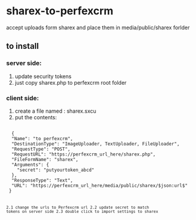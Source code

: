 # sharex-to-perfexcrm

accept uploads form sharex and place them in media/public/sharex forlder

## to install
### server side:
1. update security tokens
2. just copy sharex.php to perfexcrm root folder 

### client side:
1. create a file named : sharex.sxcu 
2. put the contents: 

<code>
  {
  "Name": "to perfexcrm",
  "DestinationType": "ImageUploader, TextUploader, FileUploader",
  "RequestType": "POST",
  "RequestURL": "https://perfexcrm_url_here/sharex.php",
  "FileFormName": "sharex",
  "Arguments": {
    "secret": "putyourtoken_abcd"
  },
  "ResponseType": "Text",
  "URL": "https://perfexcrm_url_here/media/public/sharex/$json:url$"
 }
<code>
  
  2.1 change the urls to Perfexcrm url 
  2.2 update secret to match tokens on server side 
  2.3 double click to import settings to sharex 

